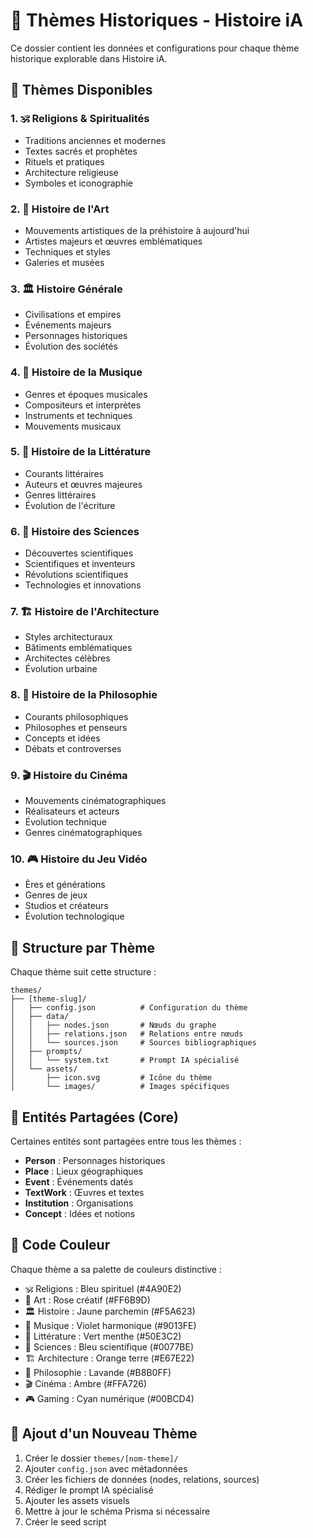# 🎨 Thèmes Historiques - Histoire iA

Ce dossier contient les données et configurations pour chaque thème historique explorable dans Histoire iA.

## 🌳 Thèmes Disponibles

### 1. 🕉️ **Religions & Spiritualités**
- Traditions anciennes et modernes
- Textes sacrés et prophètes
- Rituels et pratiques
- Architecture religieuse
- Symboles et iconographie

### 2. 🎨 **Histoire de l'Art**
- Mouvements artistiques de la préhistoire à aujourd'hui
- Artistes majeurs et œuvres emblématiques
- Techniques et styles
- Galeries et musées

### 3. 🏛️ **Histoire Générale**
- Civilisations et empires
- Événements majeurs
- Personnages historiques
- Évolution des sociétés

### 4. 🎵 **Histoire de la Musique**
- Genres et époques musicales
- Compositeurs et interprètes
- Instruments et techniques
- Mouvements musicaux

### 5. 📖 **Histoire de la Littérature**
- Courants littéraires
- Auteurs et œuvres majeures
- Genres littéraires
- Évolution de l'écriture

### 6. 🔬 **Histoire des Sciences**
- Découvertes scientifiques
- Scientifiques et inventeurs
- Révolutions scientifiques
- Technologies et innovations

### 7. 🏗️ **Histoire de l'Architecture**
- Styles architecturaux
- Bâtiments emblématiques
- Architectes célèbres
- Évolution urbaine

### 8. 💭 **Histoire de la Philosophie**
- Courants philosophiques
- Philosophes et penseurs
- Concepts et idées
- Débats et controverses

### 9. 🎬 **Histoire du Cinéma**
- Mouvements cinématographiques
- Réalisateurs et acteurs
- Évolution technique
- Genres cinématographiques

### 10. 🎮 **Histoire du Jeu Vidéo**
- Ères et générations
- Genres de jeux
- Studios et créateurs
- Évolution technologique

## 📁 Structure par Thème

Chaque thème suit cette structure :

```
themes/
├── [theme-slug]/
│   ├── config.json          # Configuration du thème
│   ├── data/
│   │   ├── nodes.json       # Nœuds du graphe
│   │   ├── relations.json   # Relations entre nœuds
│   │   └── sources.json     # Sources bibliographiques
│   ├── prompts/
│   │   └── system.txt       # Prompt IA spécialisé
│   └── assets/
│       ├── icon.svg         # Icône du thème
│       └── images/          # Images spécifiques
```

## 🔗 Entités Partagées (Core)

Certaines entités sont partagées entre tous les thèmes :

- **Person** : Personnages historiques
- **Place** : Lieux géographiques
- **Event** : Événements datés
- **TextWork** : Œuvres et textes
- **Institution** : Organisations
- **Concept** : Idées et notions

## 🎨 Code Couleur

Chaque thème a sa palette de couleurs distinctive :

- 🕉️ Religions : Bleu spirituel (#4A90E2)
- 🎨 Art : Rose créatif (#FF6B9D)
- 🏛️ Histoire : Jaune parchemin (#F5A623)
- 🎵 Musique : Violet harmonique (#9013FE)
- 📖 Littérature : Vert menthe (#50E3C2)
- 🔬 Sciences : Bleu scientifique (#0077BE)
- 🏗️ Architecture : Orange terre (#E67E22)
- 💭 Philosophie : Lavande (#B8B0FF)
- 🎬 Cinéma : Ambre (#FFA726)
- 🎮 Gaming : Cyan numérique (#00BCD4)

## 🚀 Ajout d'un Nouveau Thème

1. Créer le dossier `themes/[nom-theme]/`
2. Ajouter `config.json` avec métadonnées
3. Créer les fichiers de données (nodes, relations, sources)
4. Rédiger le prompt IA spécialisé
5. Ajouter les assets visuels
6. Mettre à jour le schéma Prisma si nécessaire
7. Créer le seed script

